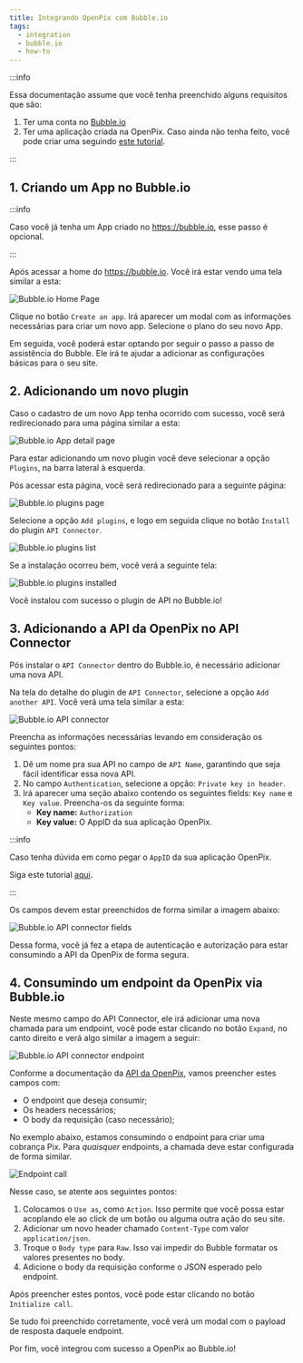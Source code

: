 ```yaml
---
title: Integrando OpenPix com Bubble.io
tags:
  - integration
  - bubble.io
  - how-to
---
```


:::info

Essa documentação assume que você tenha preenchido alguns requisitos que são:

1. Ter uma conta no [Bubble.io](https://bubble.io)
2. Ter uma aplicação criada na OpenPix. Caso ainda não tenha feito, você pode criar uma seguindo [este tutorial](../apis/api-getting-started.md).

:::

## 1. Criando um App no Bubble.io 

:::info

Caso você já tenha um App criado no <https://bubble.io>, esse passo é opcional.

:::

Após acessar a home do <https://bubble.io>. Você irá estar vendo uma tela similar a esta:

![Bubble.io Home Page](./__assets__/bubbleio-home-page.png)

Clique no botão `Create an app`. Irá aparecer um modal com as informações necessárias para criar um novo app. Selecione o plano do seu novo App.

Em seguida, você poderá estar optando por seguir o passo a passo de assistência do Bubble. Ele irá te ajudar a adicionar as configurações básicas para o seu site.

## 2. Adicionando um novo plugin

Caso o cadastro de um novo App tenha ocorrido com sucesso, você será redirecionado para uma página similar a esta:

![Bubble.io App detail page](./__assets__/bubbleio-app-page.png)

Para estar adicionando um novo plugin você deve selecionar a opção `Plugins`, na barra lateral à esquerda.

Pós acessar esta página, você será redirecionado para a seguinte página:

![Bubble.io plugins page](./__assets__/bubbleio-plugins-page.png)

Selecione a opção `Add plugins`, e logo em seguida clique no botão `Install` do plugin `API Connector`.

![Bubble.io plugins list](./__assets__/bubbleio-plugins-list.png)

Se a instalação ocorreu bem, você verá a seguinte tela:

![Bubble.io plugins installed](./__assets__/bubbleio-plugins-installed.png)

Você instalou com sucesso o plugin de API no Bubble.io!

## 3. Adicionando a API da OpenPix no API Connector

Pós instalar o `API Connector` dentro do Bubble.io, é necessário adicionar uma nova API.

Na tela do detalhe do plugin de `API Connector`, selecione a opção `Add another API`. Você verá uma tela similar a esta:

![Bubble.io API connector](./__assets__/bubbleio-api-connector-api.png)

Preencha as informações necessárias levando em consideração os seguintes pontos:

1. Dê um nome pra sua API no campo de `API Name`, garantindo que seja fácil identificar essa nova API.
2. No campo `Authentication`, selecione a opção: `Private key in header`.
3. Irá aparecer uma seção abaixo contendo os seguintes fields: `Key name` e `Key value`. Preencha-os da seguinte forma:
    - **Key name:** `Authorization`
    - **Key value:** O AppID da sua aplicação OpenPix.

:::info

Caso tenha dúvida em como pegar o `AppID` da sua aplicação OpenPix.

Siga este tutorial [aqui](../apis/api-getting-started.md).

:::

Os campos devem estar preenchidos de forma similar a imagem abaixo:

![Bubble.io API connector fields](./__assets__/bubbleio-api-connector-fields.png)

Dessa forma, você já fez a etapa de autenticação e autorização para estar consumindo a API da OpenPix de forma segura.

## 4. Consumindo um endpoint da OpenPix via Bubble.io

Neste mesmo campo do API Connector, ele irá adicionar uma nova chamada para um endpoint, você pode estar clicando no botão `Expand`, no canto direito e verá algo similar a imagem a seguir:

![Bubble.io API connector endpoint](./__assets__/bubbleio-api-connector-endpoint.png)

Conforme a documentação da [API da OpenPix](https://developers.openpix.com.br/api), vamos preencher estes campos com:

- O endpoint que deseja consumir; 
- Os headers necessários;
- O body da requisição (caso necessário);

No exemplo abaixo, estamos consumindo o endpoint para criar uma cobrança Pix. Para *quaisquer* endpoints, a chamada deve estar configurada de forma similar.

![Endpoint call](./__assets__/bubbleio-api-connector-endpoint-call.png)

Nesse caso, se atente aos seguintes pontos:

1. Colocamos o `Use as`, como `Action`. Isso permite que você possa estar acoplando ele ao click de um botão ou alguma outra ação do seu site.
2. Adicionar um novo header chamado `Content-Type` com valor `application/json`.
3. Troque o `Body type` para `Raw`. Isso vai impedir do Bubble formatar os valores presentes no  body.
4. Adicione o body da requisição conforme o JSON esperado pelo endpoint.

Após preencher estes pontos, você pode estar clicando no botão `Initialize call`.

Se tudo foi preenchido corretamente, você verá um modal com o payload de resposta daquele endpoint.

Por fim, você integrou com sucesso a OpenPix ao Bubble.io!
